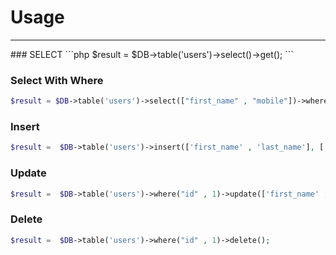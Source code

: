 # Usage
<hr>
### SELECT
```php
$result = $DB->table('users')->select()->get();
```

### Select With Where
```php
$result = $DB->table('users')->select(["first_name" , "mobile"])->where("age" , ">" , 22)->get();
```

### Insert
```php
$result =  $DB->table('users')->insert(['first_name' , 'last_name'], ['hamed' , 'akbarzadeh']);
```

### Update
```php
$result =  $DB->table('users')->where("id" , 1)->update(['first_name' , 'HmD']);
```
### Delete
```php
$result =  $DB->table('users')->where("id" , 1)->delete();
```
